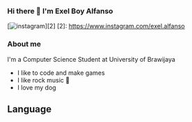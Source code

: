 ### Hi there 👋 I'm Exel Boy Alfanso

[![instagram](https://github.com/shikhar1020jais1/Git-Social/blob/master/Icons/Instagram.png (Instagram))][2]
[2]: https://www.instagram.com/exel.alfanso
### About me
I'm a Computer Science Student at University of Brawijaya
* I like to code and make games 
* I like rock music 🎸
* I love my dog
          
## Language 
<!--
**ExelCoeg/ExelCoeg** is a ✨ _special_ ✨ repository because its `README.md` (this file) appears on your GitHub profile.

Here are some ideas to get you started:

- 🔭 I’m currently working on ...
- 🌱 I’m currently learning ...
- 👯 I’m looking to collaborate on ...
- 🤔 I’m looking for help with ...
- 💬 Ask me about ...
- 📫 How to reach me: ...
- 😄 Pronouns: ...
- ⚡ Fun fact: ...
-->
